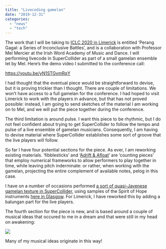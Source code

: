 ```yaml
---
title: "Livecoding gamelan"
date: "2019-12-31"
categories: 
  - "news"
  - "tech"
---
```


The work that I will be taking to [ICLC 2020 in Limerick](http://iclc.livecodenetwork.org/2020/) is entitled ‘Perang Gagal: a Series of Inconclusive Battles’, and is a collaboration with Professor Mel Mercier at the Irish Word Academy of Music and Dance. I will performing livecode in SuperCollider as part of a small gamelan ensemble let by Mel. Here’s the demo video I submitted to the conference call:

https://youtu.be/yN1STGvmRqY

I had thought that the eventual piece would be straightforward to devise, but it is proving trickier than I thought. There are couple of limitations. We won’t have access to a full gamelan for the conference. I had hoped to visit Limerick to work with the players in advance, but that has not proved possible: instead, I am going to send sketches of the material I am working on to Mel, and we will put the piece together during the conference.

The third limitation is around pulse. I want this piece to be rhythmic, but I do not feel confident about trying to get SuperCollider to follow the tempo and pulse of a live ensemble of gamelan musicians. Consequently, I am having to devise material where SuperCollider establishes some sort of groove that the live players will follow.

So far I have four potential sections for the piece. As ever, I am reworking existing materials. ‘fibblesticks’ and ‘[Adrift & Afloat](https://jsimonvanderwalt.com/works/adrift/)’ are ‘counting pieces’ that employ numerical frameworks to allow performers to play together in time, while leaving pitch inderminate: or rather, when working with the gamelan, projecting the entire complement of available notes, pelog in this case.

I have on a number of occasions performed [a sort of quasi-Javenese gamelan texture in SuperCollider](https://youtu.be/4StN13Ql8b4?t=850), using samples of the Spirit of Hope instruments [here in Glasgow](http://www.nagamas.co.uk/about-us/). For Limerick, I have reworked this by adding a balungan part for the live players.

The fourth section for the piece is new, and is based around a couple of musical ideas that occured to me in a dream and that were still in my head on awakening:

[![](https://tedthetrumpet.files.wordpress.com/2019/12/perang_gagal_sketchbook.jpg?w=300)](https://tedthetrumpet.files.wordpress.com/2019/12/perang_gagal_sketchbook.jpg)

Many of my musical ideas originate in this way!
